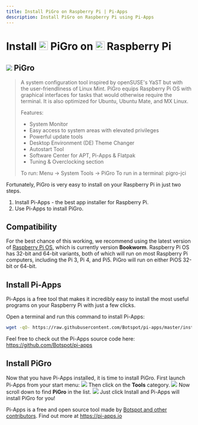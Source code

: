```yaml
---
title: Install PiGro on Raspberry Pi | Pi-Apps
description: Install PiGro on Raspberry Pi using Pi-Apps
---
```

<div class="simple-install-content content">

# Install <img src="/img/app-icons/PiGro/icon-64.png" height=24> PiGro on <img src=/img/other-icons/raspberrypi-icon.svg height=24> Raspberry Pi

## <img src="/img/app-icons/PiGro/icon-64.png"> PiGro
> A system configuration tool inspired by openSUSE's YaST but with the user-friendliness of Linux Mint. PiGro equips Raspberry Pi OS with graphical interfaces for tasks that would otherwise require the terminal. It is also optimized for Ubuntu, Ubuntu Mate, and MX Linux.
> 
> Features:
> - System Monitor
> - Easy access to system areas with elevated privileges
> - Powerful update tools
> - Desktop Environment (DE) Theme Changer
> - Autostart Tool
> - Software Center for APT, Pi-Apps & Flatpak
> - Tuning & Overclocking section
> 
> To run: Menu -> System Tools -> PiGro
> To run in a terminal: pigro-jci

Fortunately, PiGro is very easy to install on your Raspberry Pi in just two steps.
1. Install Pi-Apps - the best app installer for Raspberry Pi.
2. Use Pi-Apps to install PiGro.
</div>
<div class="simple-install-content content">

## Compatibility
For the best chance of this working, we recommend using the latest version of [Raspberry Pi OS](https://www.raspberrypi.com/software/), which is currently version **Bookworm**.
Raspberry Pi OS has 32-bit and 64-bit variants, both of which will run on most Raspberry Pi computers, including the Pi 3, Pi 4, and Pi5.
PiGro will run on either PiOS 32-bit or 64-bit.
</div>
<div class="simple-install-content content">

## Install Pi-Apps

Pi-Apps is a free tool that makes it incredibly easy to install the most useful programs on your Raspberry Pi with just a few clicks.

Open a terminal and run this command to install Pi-Apps:
```bash
wget -qO- https://raw.githubusercontent.com/Botspot/pi-apps/master/install | bash
```
Feel free to check out the Pi-Apps source code here: https://github.com/Botspot/pi-apps
</div>
<div class="simple-install-content content">

## Install PiGro

Now that you have Pi-Apps installed, it is time to install PiGro.
First launch Pi-Apps from your start menu:
<img src="/img/start-menu.png">
Then click on the <b>Tools</b> category.
<img src="/img/category-selections/Tools.png">
Now scroll down to find <b>PiGro</b> in the list.
<img src="/img/app-icons/PiGro/app-selection.png">
Just click Install and Pi-Apps will install PiGro for you!
</div>
<div class="simple-install-content content">

Pi-Apps is a free and open source tool made by [Botspot and other contributors](/about/#contributors). Find out more at https://pi-apps.io
</div>
